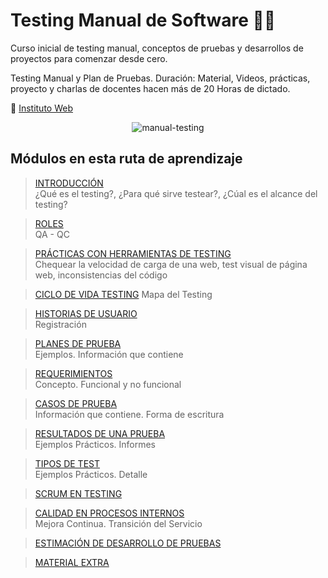 # Testing Manual de Software 🔎🐛

Curso inicial de testing manual, conceptos de pruebas y desarrollos de proyectos para comenzar desde cero.

Testing Manual y Plan de Pruebas. Duración: Material, Videos, prácticas, proyecto y charlas de docentes hacen más de 20 Horas de dictado.

🔗 [Instituto Web](https://www.institutoweb.com.ar/)

<p align="center">
    <img src="https://mindqsystems.com/wp-content/uploads/2019/09/Manual-testing.jpg"
        alt="manual-testing"
    />
</p>

## Módulos en esta ruta de aprendizaje

> [INTRODUCCIÓN](/modules/01/README.md) <br/>
> ¿Qué es el testing?, ¿Para qué sirve testear?, ¿Cúal es el alcance del testing?

> [ROLES](/modules/02/README.md) <br/>
> QA - QC

> [PRÁCTICAS CON HERRAMIENTAS DE TESTING](/modules/03/README.md) <br/>
> Chequear la velocidad de carga de una web, test visual de página web, inconsistencias del código

> [CICLO DE VIDA TESTING](/modules/04/README.md)
> Mapa del Testing

> [HISTORIAS DE USUARIO](/modules/05/README.md) <br/>
> Registración

> [PLANES DE PRUEBA](/modules/06/README.md) <br/>
> Ejemplos. Información que contiene

> [REQUERIMIENTOS](/modules/07/README.md) <br/>
> Concepto. Funcional y no funcional

> [CASOS DE PRUEBA](/modules/08/README.md) <br/>
> Información que contiene. Forma de escritura

> [RESULTADOS DE UNA PRUEBA](/modules/09/README.md) <br/>
> Ejemplos Prácticos. Informes

> [TIPOS DE TEST](/modules/10/README.md) <br/>
> Ejemplos Prácticos. Detalle

> [SCRUM EN TESTING](/modules/12/README.md) <br/>

> [CALIDAD EN PROCESOS INTERNOS](/modules/13/README.md) <br/>
> Mejora Continua. Transición del Servicio

> [ESTIMACIÓN DE DESARROLLO DE PRUEBAS](/modules/14/README.md) <br/>

> [MATERIAL EXTRA](/modules/15/README.md)